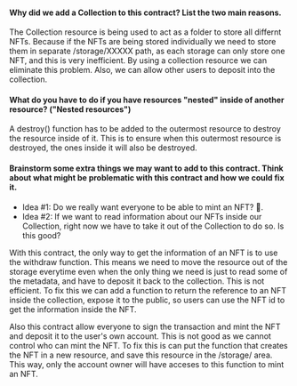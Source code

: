 #### Why did we add a Collection to this contract? List the two main reasons.
The Collection resource is being used to act as a folder to store all differnt NFTs. Because if the NFTs are being stored individually we need to store them in separate /storage/XXXXX path, as each storage can only store one NFT, and this is very inefficient. By using a collection resource we can eliminate this problem.
Also, we can allow other users to deposit into the collection.


#### What do you have to do if you have resources "nested" inside of another resource? ("Nested resources")
A destroy() function has to be added to the outermost resource to destroy the resource inside of it. This is to ensure when this outermost resource is destroyed, the ones inside it will also be destroyed.

#### Brainstorm some extra things we may want to add to this contract. Think about what might be problematic with this contract and how we could fix it.
* Idea #1: Do we really want everyone to be able to mint an NFT? 🤔.
* Idea #2: If we want to read information about our NFTs inside our Collection, right now we have to take it out of the Collection to do so. Is this good?

With this contract, the only way to get the information of an NFT is to use the withdraw function. This means we need to move the resource out of the storage everytime even when the only thing we need is just to read some of the metadata, and have to deposit it back to the collection. This is not efficient. To fix this we can add a function to return the reference to an NFT inside the collection, expose it to the public, so users can use the NFT id to get the information inside the NFT.

Also this contract allow everyone to sign the transaction and mint the NFT and deposit it to the user's own account. This is not good as we cannot control who can mint the NFT. To fix this is can put the function that creates the NFT in a new resource, and save this resource in the /storage/ area. This way, only the account owner will have acceses to this function to mint an NFT.
